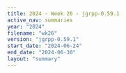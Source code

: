 ```yaml
---
title: 2024 - Week 26 - jgrpp-0.59.1
active_nav: summaries
year: "2024"
filename: "wk26"
version: "jgrpp-0.59.1"
start_date: "2024-06-24"
end_date: "2024-06-30"
layout: "summary"
---
```

